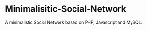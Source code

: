 Minimalisitic-Social-Network
============================

A minimalistic Social Network based on PHP, Javascript and MySQL.
